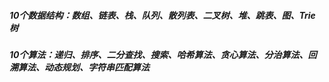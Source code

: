 ##### 10个数据结构：数组、链表、栈、队列、散列表、二叉树、堆、跳表、图、Trie 树

##### 10个算法：递归、排序、二分查找、搜索、哈希算法、贪心算法、分治算法、回溯算法、动态规划、字符串匹配算法

